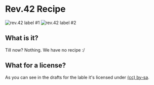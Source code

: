 Rev.42 Recipe
=============
![rev.42 label #1](http://ole.halde.0l3.de/rev42/versions/etikett_senkrecht_bash_rageguy_pathed.svg "rev.42 label #1")    ![rev.42 label #2](https://files.caracl.de/rev42/cover-clean-490.png "rev.42 label #2")

What is it?
-----------
Till now? Nothing. We have no recipe :/

What for a license?
-------------------
As you can see in the drafts for the lable it's licensed under [(cc) by-sa](http://creativecommons.org/licenses/by-sa/3.0).
